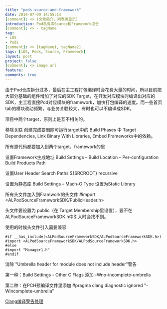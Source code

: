 ```yaml
---
title: "pods-source-and-framework"
date: 2019-07-09 14:55:14
[comment]: <> (文章简介，列表页显示)
introduction: Pod私有库Source和Framework混合
[comment]: <> - tagName
tag:
- iOS
- Pods
[comment]: <> [tagName1, tagName2]
tags: [iOS, Pods, Source, Framework]
layout: post
project: false
[comment]: <> image url
feature: 
comments: true
---
```


由于Pod仓库拆分过多，最后在主工程打包编译时会花费大量的时间，所以目前把大部分基础的组件增加了对应的SDK Target，在开发对应模块时编译出对应的SDK，主工程直接Pod对应模块的framework，加快打包编译的速度。而一些首页tab的模块改动频繁，与业务关联较大，有时也可以不编译成SDK。

项目中两个target，原则上是互不相关的。 

移除关联
创建完成要删除可运行target中的  Build Phases 中 Target Dependencies, Link Binary With Libraries, Embed Frameworks中的依赖。

所有源代码都要加入到两个target，framework的里


设置Framework生成地址 Build Settings – Build Location – Per-configuration Build Products Path

设置User Header Search Paths  ${SRCROOT} recursive

设置为静态库  Build Settings – Mach-O Type 设置为Static Library

所有头文件加入到Framwork的头文件 #import <ALPodSourceFrameworkSDK/PublicHeader.h>

头文件要设置为 public（在 Target Membership里设置），要不在ALPodSourceFrameworkSDK.h中引入时会找不到。

使用的时候头文件引入需要兼容

```
#if __has_include(<ALPodSourceFrameworkSDK/ALPodSourceFrameworkSDK.h>)
#import <ALPodSourceFrameworkSDK/ALPodSourceFrameworkSDK.h>
#else
#import "Manager1.h"
#endif
```

消除 "Umbrella header for module does not include header"警告

第一种：Build Settings - Other C Flags 添加 -Wno-incomplete-umbrella

第二种：在PCH预编译文件里添加 #pragma clang diagnostic ignored "-Wincomplete-umbrella"

[Clang编译警告处理](https://clang.llvm.org/docs/DiagnosticsReference.html)